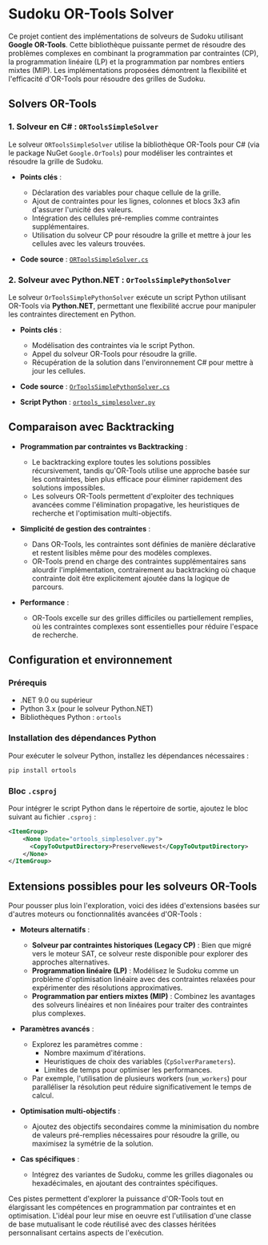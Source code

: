 # Sudoku OR-Tools Solver

Ce projet contient des implémentations de solveurs de Sudoku utilisant **Google OR-Tools**. Cette bibliothèque puissante permet de résoudre des problèmes complexes en combinant la programmation par contraintes (CP), la programmation linéaire (LP) et la programmation par nombres entiers mixtes (MIP). Les implémentations proposées démontrent la flexibilité et l'efficacité d'OR-Tools pour résoudre des grilles de Sudoku.

## Solvers OR-Tools

### 1. Solveur en C# : `ORToolsSimpleSolver`

Le solveur `ORToolsSimpleSolver` utilise la bibliothèque OR-Tools pour C# (via le package NuGet `Google.OrTools`) pour modéliser les contraintes et résoudre la grille de Sudoku.

- **Points clés** :
  - Déclaration des variables pour chaque cellule de la grille.
  - Ajout de contraintes pour les lignes, colonnes et blocs 3x3 afin d'assurer l'unicité des valeurs.
  - Intégration des cellules pré-remplies comme contraintes supplémentaires.
  - Utilisation du solveur CP pour résoudre la grille et mettre à jour les cellules avec les valeurs trouvées.

- **Code source** : [`ORToolsSimpleSolver.cs`](./ORToolsSimpleSolver.cs)

### 2. Solveur avec Python.NET : `OrToolsSimplePythonSolver`

Le solveur `OrToolsSimplePythonSolver` exécute un script Python utilisant OR-Tools via **Python.NET**, permettant une flexibilité accrue pour manipuler les contraintes directement en Python.

- **Points clés** :
  - Modélisation des contraintes via le script Python.
  - Appel du solveur OR-Tools pour résoudre la grille.
  - Récupération de la solution dans l'environnement C# pour mettre à jour les cellules.

- **Code source** : [`OrToolsSimplePythonSolver.cs`](./OrToolsSimplePythonSolver.cs)

- **Script Python** : [`ortools_simplesolver.py`](./ortools_simplesolver.py)

## Comparaison avec Backtracking

- **Programmation par contraintes vs Backtracking** :
  - Le backtracking explore toutes les solutions possibles récursivement, tandis qu'OR-Tools utilise une approche basée sur les contraintes, bien plus efficace pour éliminer rapidement des solutions impossibles.
  - Les solveurs OR-Tools permettent d'exploiter des techniques avancées comme l'élimination propagative, les heuristiques de recherche et l'optimisation multi-objectifs.

- **Simplicité de gestion des contraintes** :
  - Dans OR-Tools, les contraintes sont définies de manière déclarative et restent lisibles même pour des modèles complexes.
  - OR-Tools prend en charge des contraintes supplémentaires sans alourdir l'implémentation, contrairement au backtracking où chaque contrainte doit être explicitement ajoutée dans la logique de parcours.

- **Performance** :
  - OR-Tools excelle sur des grilles difficiles ou partiellement remplies, où les contraintes complexes sont essentielles pour réduire l'espace de recherche.

## Configuration et environnement

### Prérequis

- .NET 9.0 ou supérieur
- Python 3.x (pour le solveur Python.NET)
- Bibliothèques Python : `ortools`

### Installation des dépendances Python

Pour exécuter le solveur Python, installez les dépendances nécessaires :

```bash
pip install ortools
```

### Bloc `.csproj`

Pour intégrer le script Python dans le répertoire de sortie, ajoutez le bloc suivant au fichier `.csproj` :

```xml
<ItemGroup>
    <None Update="ortools_simplesolver.py">
      <CopyToOutputDirectory>PreserveNewest</CopyToOutputDirectory>
    </None>
</ItemGroup>
```

## Extensions possibles pour les solveurs OR-Tools

Pour pousser plus loin l'exploration, voici des idées d'extensions basées sur d'autres moteurs ou fonctionnalités avancées d'OR-Tools :

- **Moteurs alternatifs** :
  - **Solveur par contraintes historiques (Legacy CP)** : Bien que migré vers le moteur SAT, ce solveur reste disponible pour explorer des approches alternatives.
  - **Programmation linéaire (LP)** : Modélisez le Sudoku comme un problème d'optimisation linéaire avec des contraintes relaxées pour expérimenter des résolutions approximatives.
  - **Programmation par entiers mixtes (MIP)** : Combinez les avantages des solveurs linéaires et non linéaires pour traiter des contraintes plus complexes.

- **Paramètres avancés** :
  - Explorez les paramètres comme :
    - Nombre maximum d'itérations.
    - Heuristiques de choix des variables (`CpSolverParameters`).
    - Limites de temps pour optimiser les performances.
  - Par exemple, l'utilisation de plusieurs workers (`num_workers`) pour paralléliser la résolution peut réduire significativement le temps de calcul.

- **Optimisation multi-objectifs** :
  - Ajoutez des objectifs secondaires comme la minimisation du nombre de valeurs pré-remplies nécessaires pour résoudre la grille, ou maximisez la symétrie de la solution.

- **Cas spécifiques** :
  - Intégrez des variantes de Sudoku, comme les grilles diagonales ou hexadécimales, en ajoutant des contraintes spécifiques.

Ces pistes permettent d'explorer la puissance d'OR-Tools tout en élargissant les compétences en programmation par contraintes et en optimisation.
L'idéal pour leur mise en oeuvre est l'utilisation d'une classe de base mutualisant le code réutilisé avec des classes héritées personnalisant certains aspects de l'exécution.